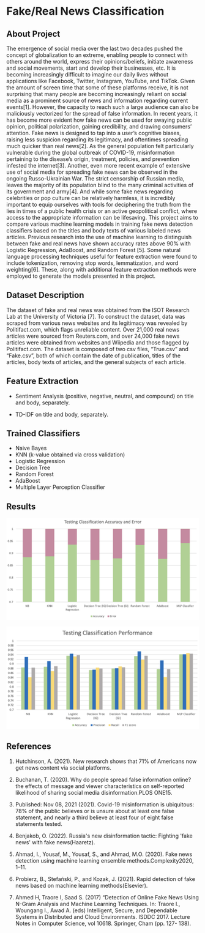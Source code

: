 # Fake/Real News Classification

<h2> About Project </h2>

<p>
The emergence of social media over the last two decades pushed the concept of globalization to an extreme, enabling people to connect with others around the world, express their opinions/beliefs, initiate awareness and social movements, start and develop their businesses, etc. It is becoming increasingly difficult to imagine our daily lives without applications like Facebook, Twitter, Instagram, YouTube, and TikTok. Given the amount of screen time that some of these platforms receive, it is not surprising that many people are becoming increasingly reliant on social media as a prominent source of news and information regarding current events[1]. However, the capacity to reach such a large audience can also be maliciously vectorized for the spread of false information. In recent years, it has become more evident how fake news can be used for swaying public opinion, political polarization, gaining credibility, and drawing consumers’ attention. Fake news is designed to tap into a user’s cognitive biases, raising less suspicion regarding its legitimacy, and oftentimes spreading much quicker than real news[2]. As the general population felt particularly vulnerable during the global outbreak of COVID-19, misinformation pertaining to the disease’s origin, treatment, policies, and prevention infested the internet[3]. Another, even more recent example of extensive use of social media for spreading fake news can be observed in the ongoing Russo-Ukrainian War. The strict censorship of Russian media, leaves the majority of its population blind to the many criminal activities of its government and army[4]. And while some fake news regarding celebrities or pop culture can be relatively harmless, it is incredibly important to equip ourselves with tools for deciphering the truth from the lies in times of a public health crisis or an active geopolitical conflict, where access to the appropriate information can be lifesaving. This project aims to compare various machine learning models in training fake news detection classifiers based on the titles and body texts of various labeled news articles. Previous research into the use of machine learning to distinguish between fake and real news have shown accuracy rates above 90% with Logistic Regression, AdaBoost, and Random Forest [5]. Some natural language processing techniques useful for feature extraction were found to include tokenization, removing stop words, lemmatization, and word weighting[6]. These, along with additional feature extraction methods were employed to generate the models presented in this project.
</p>

<h2> Dataset Description </h2>

<p>
The dataset of fake and real news was obtained from the ISOT Research Lab at the University of Victoria [7]. To construct the dataset, data was scraped from various news websites and its legitimacy was revealed by Politifact.com, which flags unreliable content. Over 21,000 real news articles were sourced from Reuters.com, and over 24,000 fake news articles were obtained from websites and Wiipedia and those flagged by Politifact.com. The dataset is composed of two csv files, “True.csv” and “Fake.csv”, both of which contain the date of publication, titles of the articles, body texts of articles, and the general subjects of each article. 

</p>

<h2> Feature Extraction </h2>
<p>  

- Sentiment Analysis (positive, negative, neutral, and compound) on title and body, separately. 

- TD-IDF on title and body, separately.

</p>

<h2> Trained Classifiers</h2>

<p>  

- Naive Bayes
- KNN (k-value obtained via cross validation)
- Logistic Regression
- Decision Tree
- Random Forest
- AdaBoost 
- Multiple Layer Perception Classifier 

</p>

<h2> Results</h2>

<img src="Resources/accuracy.png" width="600"><br/>

<img src="Resources/results.png" width="600"><br/>

<h2> References </h2>

<p>    

1. Hutchinson, A. (2021). New research shows that 71% of Americans now get news content via social platforms.

2. Buchanan, T. (2020). Why do people spread false information online? the effects of message and viewer characteristics on self-reported likelihood of sharing social media disinformation.PLOS ONE15.


3. Published: Nov 08, 2021 (2021). Covid-19 misinformation is ubiquitous: 78% of the public believes or is unsure about at least one false statement, and nearly a third believe at least four of eight false statements tested.


4. Benjakob, O. (2022). Russia's new disinformation tactic: Fighting 'fake news' with fake news(Haaretz).


5. Ahmad, I., Yousaf, M., Yousaf, S., and Ahmad, M.O. (2020). Fake news detection using machine learning ensemble methods.Complexity2020, 1–11.


6. Probierz, B., Stefański, P., and Kozak, J. (2021). Rapid detection of fake news based on machine learning methods(Elsevier). 


7. Ahmed H, Traore I, Saad S. (2017) “Detection of Online Fake News Using N-Gram Analysis and Machine Learning Techniques. In: Traore I., Woungang I., Awad A. (eds) Intelligent, Secure, and Dependable Systems in Distributed and Cloud Environments. ISDDC 2017. Lecture Notes in Computer Science, vol 10618. Springer, Cham (pp. 127- 138).
</p>
